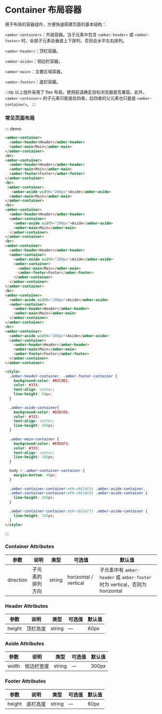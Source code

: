 # Container 布局容器
用于布局的容器组件，方便快速搭建页面的基本结构：

`<amber-container>`：外层容器。当子元素中包含 `<amber-header>` 或 `<amber-footer>` 时，全部子元素会垂直上下排列，否则会水平左右排列。

`<amber-header>`：顶栏容器。

`<amber-aside>`：侧边栏容器。

`<amber-main>`：主要区域容器。

`<amber-footer>`：底栏容器。


:::tip
以上组件采用了 flex 布局，使用前请确定目标浏览器是否兼容。此外，`<amber-container>` 的子元素只能是后四者，后四者的父元素也只能是 `<amber-container>`。
:::


### 常见页面布局

::: demo
```html
<amber-container>
  <amber-header>Header</amber-header>
  <amber-main>Main</amber-main>
</amber-container>
<br>
<amber-container>
  <amber-header>Header</amber-header>
  <amber-main>Main</amber-main>
  <amber-footer>Footer</amber-footer>
</amber-container>
<br>
 <amber-container>
   <amber-aside width="200px">Aside</amber-aside>
  <amber-main>Main</amber-main>
</amber-container>
<br>
<amber-container>
  <amber-header>Header</amber-header>
  <amber-container>
    <amber-aside width="200px">Aside</amber-aside>
    <amber-main>Main</amber-main>
  </amber-container>
</amber-container>
<br>
<amber-container>
  <amber-header>Header</amber-header>
  <amber-container>
    <amber-aside width="200px">Aside</amber-aside>
    <amber-container>
      <amber-main>Main</amber-main>
      <amber-footer>Footer</amber-footer>
    </amber-container>
  </amber-container>
</amber-container>
<br>
<amber-container>
  <amber-aside width="200px">Aside</amber-aside>
  <amber-container>
    <amber-header>Header</amber-header>
    <amber-main>Main</amber-main>
  </amber-container>
</amber-container>
<br>
<amber-container>
  <amber-aside width="200px">Aside</amber-aside>
  <amber-container>
    <amber-header>Header</amber-header>
    <amber-main>Main</amber-main>
    <amber-footer>Footer</amber-footer>
  </amber-container>
</amber-container>

<style>
  .amber-header-container, .amber-footer-container {
    background-color: #B3C0D1;
    color: #333;
    text-align: center;
    line-height: 60px;
  }
  
  .amber-aside-container{
    background-color: #D3DCE6;
    color: #333;
    text-align: center;
    line-height: 200px;
  }
  
  .amber-main-container {
    background-color: #E9EEF3;
    color: #333;
    text-align: center;
    line-height: 160px;
  }
  
  body > .amber-container-container {
    margin-bottom: 40px;
  }
  
  .amber-container-container:nth-child(5) .amber-aside-container,
  .amber-container-container:nth-child(6) .amber-aside-container {
    line-height: 260px;
  }
  
  .amber-container-container:nth-child(7) .amber-aside-container {
    line-height: 320px;
  }
</style>

```
:::

### Container Attributes
| 参数   | 说明    | 类型    | 可选值    | 默认值      |
|-------|---------|---------|----------|------------|
| direction | 子元素的排列方向 | string | horizontal / vertical | 子元素中有 `amber-header` 或 `amber-footer` 时为 vertical，否则为 horizontal |

### Header Attributes
| 参数    | 说明     | 类型    | 可选值      | 默认值 |
|---------|----------|---------|-------------|--------|
| height | 顶栏高度 | string | — | 60px |

### Aside Attributes
| 参数    | 说明     | 类型    | 可选值      | 默认值 |
|---------|----------|---------|-------------|--------|
| width | 侧边栏宽度 | string | — | 300px |

### Footer Attributes
| 参数    | 说明     | 类型    | 可选值      | 默认值 |
|---------|----------|---------|-------------|--------|
| height | 底栏高度 | string | — | 60px |